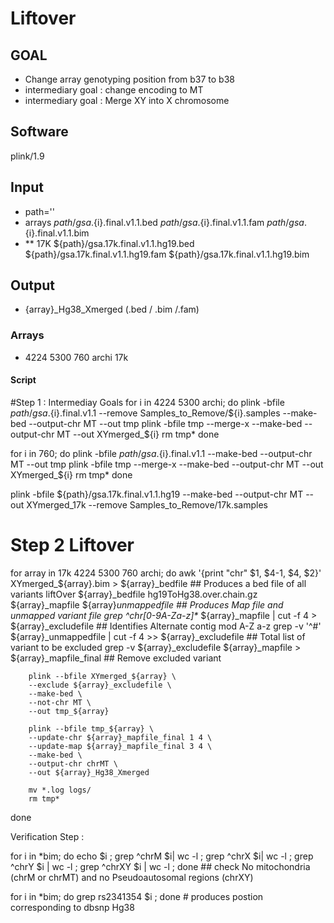 # Liftover

## GOAL

- Change array genotyping position from b37 to b38
- intermediary goal : change encoding to MT
- intermediary goal : Merge XY into X chromosome 

## Software

plink/1.9

## Input

- path=''
- arrays ${path}/gsa.${i}.final.v1.1.bed ${path}/gsa.${i}.final.v1.1.fam ${path}/gsa.${i}.final.v1.1.bim
- ** 17K ${path}/gsa.17k.final.v1.1.hg19.bed ${path}/gsa.17k.final.v1.1.hg19.fam ${path}/gsa.17k.final.v1.1.hg19.bim

## Output 

- {array}_Hg38_Xmerged (.bed / .bim /.fam)

### Arrays

- 4224 5300 760 archi 17k

#### Script ###
#Step 1 : Intermediay Goals
for  i in 4224 5300 archi; do 
        plink -bfile ${path}/gsa.${i}.final.v1.1 --remove Samples_to_Remove/${i}.samples --make-bed --output-chr MT --out tmp
        plink -bfile tmp --merge-x --make-bed --output-chr MT --out XYmerged_${i}
        rm tmp*
done

for  i in 760; do
        plink -bfile ${path}/gsa.${i}.final.v1.1  --make-bed --output-chr MT --out tmp
        plink -bfile tmp --merge-x --make-bed --output-chr MT --out XYmerged_${i}
        rm tmp*
done

plink -bfile ${path}/gsa.17k.final.v1.1.hg19 --make-bed --output-chr MT --out XYmerged_17k --remove Samples_to_Remove/17k.samples

# Step 2 Liftover 

for array in 17k 4224 5300 760 archi; do 
        awk '{print "chr" $1, $4-1, $4, $2}' XYmerged_${array}.bim > ${array}_bedfile           ## Produces a bed file of all variants
        liftOver ${array}_bedfile hg19ToHg38.over.chain.gz ${array}_mapfile ${array}_unmappedfile   ## Produces Map file and unmapped variant file
        grep ^chr[0-9A-Za-z]*_ ${array}_mapfile | cut -f 4 > ${array}_excludefile    ## Identifies Alternate contig mod A-Z a-z
        grep -v '^#' ${array}_unmappedfile | cut -f 4 >> ${array}_excludefile              ## Total list of variant to be excluded
        grep -v ${array}_excludefile ${array}_mapfile > ${array}_mapfile_final          ## Remove excluded variant

        plink --bfile XYmerged_${array} \
        --exclude ${array}_excludefile \
        --make-bed \
        --not-chr MT \
        --out tmp_${array}

        plink --bfile tmp_${array} \
        --update-chr ${array}_mapfile_final 1 4 \
        --update-map ${array}_mapfile_final 3 4 \
        --make-bed \
        --output-chr chrMT \
        --out ${array}_Hg38_Xmerged

        mv *.log logs/
        rm tmp* 
done

Verification Step :

for i in *bim; do echo $i ; grep ^chrM $i| wc -l ; grep ^chrX $i| wc -l ; grep ^chrY $i | wc -l ; grep ^chrXY $i | wc -l ; done ## check No mitochondria (chrM or chrMT) and no Pseudoautosomal regions (chrXY)

for i in *bim; do grep rs2341354 $i ; done  # produces postion corresponding to dbsnp Hg38
